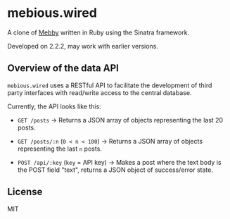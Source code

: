 # mebious.wired

A clone of [Mebby](http://mebious.co.uk) written in Ruby using the
Sinatra framework.

Developed on 2.2.2, may work with earlier versions.

## Overview of the data API

`mebious.wired` uses a RESTful API to facilitate the development of
third party interfaces with read/write access to the central database.

Currently, the API looks like this:

* `GET /posts` -> Returns a JSON array of objects representing the last 20 posts.

* `GET /posts/:n` (`0 < n < 100`) -> Returns a JSON array of objects
  representing the last `n` posts.

* `POST /api/:key` (`key` = API key) -> Makes a post where the text body is
  the POST field "text", returns a JSON object of success/error state.

## License

MIT
